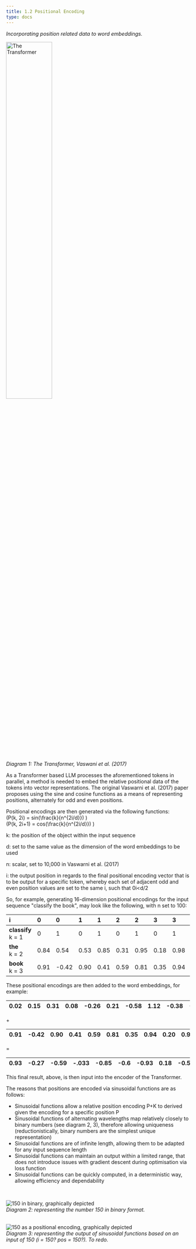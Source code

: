 ```yaml
---
title: 1.2 Positional Encoding
type: docs
---
```


*Incorporating position related data to word embeddings.*


<img src="/img/transformer-vaswani.png" alt="The Transformer" width="50%"/>

*Diagram 1: The Transformer, Vaswani et al. (2017)*

As a Transformer based LLM processes the aforementioned tokens in parallel, a method is needed to embed the relative positional data of the tokens into vector representations. The original Vaswarni et al. (2017) paper proposes using the sine and cosine functions as a means of representing positions, alternately for odd and even positions.

Positional encodings are then generated via the following functions:  
\(P(k, 2i) = sin(\frac{k}{n^{2i/d}})  \)\
\(P(k, 2i+1) = cos(\frac{k}{n^{2i/d}}) \)

k: the position of the object within the input sequence

d: set to the same value as the dimension of the word embeddings to be used

n: scalar, set to 10,000 in Vaswarni et al. (2017)

i: the output position in regards to the final positional encoding vector that is to be output for a specific token, whereby each set of adjacent odd and even position values are set to the same i, such that 0i\<d/2

So, for example, generating 16-dimension positional encodings for the input sequence "classify the book", may look like the following, with n set to 100:

| i | 0 | 0 | 1 | 1 | 2 | 2 | 3 | 3 | 4 | 4 | 5 | 5 | 6 | 6 | 7 | 7 |
| :---- | :---- | :---- | :---- | :---- | :---- | :---- | :---- | :---- | :---- | :---- | :---- | :---- | :---- | :---- | :---- | :---- |
| **classify**<br/> k \= 1 | 0 | 1 | 0 | 1 | 0 | 1 | 0 | 1 | 0 | 1 | 0 | 1 | 0 | 1 | 0 | 1 |
| **the**<br/> k \= 2 | 0.84 | 0.54 | 0.53 | 0.85 | 0.31 | 0.95 | 0.18 | 0.98 | 0.10 | 1.00 | 0.06 | 1.00 | 0.03 | 1.00 | 0.02 | 1.00 |
| **book**<br/> k \= 3 | 0.91 | \-0.42 | 0.90 | 0.41 | 0.59 | 0.81 | 0.35 | 0.94 | 0.20 | 0.98 | 0.11 | 0.99 | 0.06 | 1.00 | 0.04 | 1.00 |

These positional encodings are then added to the word embeddings, for example:

| 0.02 | 0.15 | 0.31 | 0.08 | \-0.26 | 0.21 | \-0.58 | 1.12 | \-0.38 | \-0.91 | 0.52 | 0.87 | \-0.17 | 0.73 | \-0.38 | 0.18 |
| :---: | :---: | :---: | :---: | :---: | :---: | :---: | :---: | :---: | :---: | :---: | :---: | :---: | :---: | :---: | :---: |

\+

| 0.91 | \-0.42 | 0.90 | 0.41 | 0.59 | 0.81 | 0.35 | 0.94 | 0.20 | 0.98 | 0.11 | 0.99 | 0.06 | 1.00 | 0.04 | 1.00 |
| :---- | :---- | :---- | :---- | :---- | :---- | :---- | :---- | :---- | :---- | :---- | :---- | :---- | :---- | :---- | :---- |

\=

| 0.93 | \-0.27 | \-0.59 | \-.033 | \-0.85 | \-0.6 | \-0.93 | 0.18 | \-0.58 | \-1.89 | 0.41 | \-0.12 | \-0.23 | \-0.27 | \-0.42 | \-0.82 |
| :---: | :---: | :---: | :---: | :---: | :---: | :---: | :---: | :---: | :---: | :---: | :---: | :---: | :---: | :---: | :---: |

This final result, above, is then input into the encoder of the Transformer.

The reasons that positions are encoded via sinusoidal functions are as follows:

* Sinusoidal functions allow a relative position encoding P+K to derived given the encoding for a specific position P  
* Sinusoidal functions of alternating wavelengths map relatively closely to binary numbers (see diagram 2, 3), therefore allowing uniqueness (reductionistically, binary numbers are the simplest unique representation)  
* Sinusoidal functions are of infinite length, allowing them to be adapted for any input sequence length  
* Sinusoidal functions can maintain an output within a limited range, that does not introduce issues with gradient descent during optimisation via loss function  
* Sinusoidal functions can be quickly computed, in a deterministic way, allowing efficiency and dependability

<br/>

![150 in binary, graphically depicted](/img/150-binary.png)  
*Diagram 2: representing the number 150 in binary format.*
<br/>
<br/>

![150 as a positional encoding, graphically depicted](/img/150-sine-cosine.png)  
*Diagram 3: representing the output of sinusoidal functions based on an input of 150 (i \= 150? pos \= 150?). To redo.*
